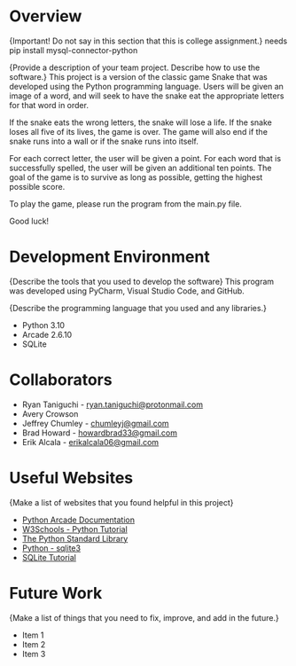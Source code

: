 # Overview

{Important!  Do not say in this section that this is college assignment.}
needs pip install mysql-connector-python

{Provide a description of your team project.  Describe how to use the software.}
This project is a version of the classic game Snake that was developed using the Python programming language. Users will be given an image of a word, and will seek to have the snake eat the appropriate letters for that word in order. 

If the snake eats the wrong letters, the snake will lose a life. If the snake loses all five of its lives, the game is over. The game will also end if the snake runs into a wall or if the snake runs into itself.

For each correct letter, the user will be given a point. For each word that is successfully spelled, the user will be given an additional ten points. The goal of the game is to survive as long as possible, getting the highest possible score.

To play the game, please run the program from the main.py file.

Good luck!

# Development Environment

{Describe the tools that you used to develop the software}
This program was developed using PyCharm, Visual Studio Code, and GitHub. 

{Describe the programming language that you used and any libraries.}
* Python 3.10
* Arcade 2.6.10
* SQLite

# Collaborators

* Ryan Taniguchi - ryan.taniguchi@protonmail.com
* Avery Crowson
* Jeffrey Chumley - chumleyj@gmail.com
* Brad Howard - howardbrad33@gmail.com
* Erik Alcala - erikalcala06@gmail.com

# Useful Websites

{Make a list of websites that you found helpful in this project}
* [Python Arcade Documentation](https://api.arcade.academy/en/latest/)
* [W3Schools - Python Tutorial](https://www.w3schools.com/python/default.asp)
* [The Python Standard Library](https://docs.python.org/3.8/library/index.html)
* [Python - sqlite3](https://docs.python.org/3.8/library/sqlite3.html)
* [SQLite Tutorial](https://www.sqlitetutorial.net/)

# Future Work

{Make a list of things that you need to fix, improve, and add in the future.}
* Item 1
* Item 2
* Item 3
